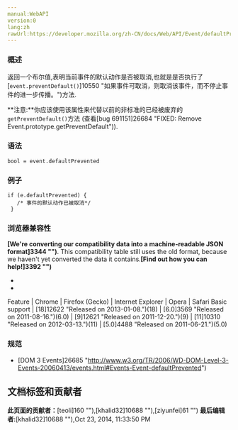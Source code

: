 ```yaml
---
manual:WebAPI
version:0
lang:zh
rawUrl:https://developer.mozilla.org/zh-CN/docs/Web/API/Event/defaultPrevented
---
```





### 概述<a name="概述"></a>


返回一个布尔值,表明当前事件的默认动作是否被取消,也就是是否执行了[`event.preventDefault()`]10550 "如果事件可取消，则取消该事件，而不停止事件的进一步传播。")方法.

**注意:**你应该使用该属性来代替以前的非标准的已经被废弃的`getPreventDefault()`方法 (查看[bug 691151]26684 "FIXED: Remove Event.prototype.getPreventDefault")).

### 语法<a name="语法"></a>

```
bool = event.defaultPrevented
```

### 例子<a name="例子"></a>

```
if (e.defaultPrevented) {
   /* 事件的默认动作已被取消*/
 }
```

### 浏览器兼容性<a name="浏览器兼容性"></a>


**[We&#39;re converting our compatibility data into a machine-readable JSON format]3344 "")**. This compatibility table still uses the old format, because we haven&#39;t yet converted the data it contains.**[Find out how you can help!]3392 "")**


* 
* 

Feature | Chrome | Firefox (Gecko) | Internet Explorer | Opera | Safari 
Basic support | [18]12622 "Released on 2013-01-08.")(18) | [6.0]3569 "Released on 2011-08-16.")(6.0) | [9]12621 "Released on 2011-12-20.")(9) | [11]10310 "Released on 2012-03-13.")(11) | [5.0]4488 "Released on 2011-06-21.")(5.0) 




### 规范<a name="规范"></a>

* [DOM 3 Events]26685 "http://www.w3.org/TR/2006/WD-DOM-Level-3-Events-20060413/events.html#Events-Event-defaultPrevented")



## 文档标签和贡献者
**此页面的贡献者：**[teoli]160 ""),[khalid32]10688 ""),[ziyunfei]61 "")
**最后编辑者:**[khalid32]10688 ""),<time>Oct 23, 2014, 11:33:50 PM</time>


